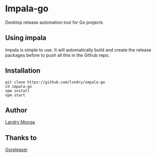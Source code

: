 # Impala-go
Desktop release automation tool for Go projects

## Using impala
Impala is simple to use. It will automatically build and create the release packages before to push all this in the Github repo.

## Installation
```
git clone https://github.com/lvndry/impala-go
cd impala-go
npm install
npm start
```
## Author
[Landry Monga](https://github.com/lvndry)

## Thanks to
[Goreleaser](https://github.com/goreleaser/goreleaser)
